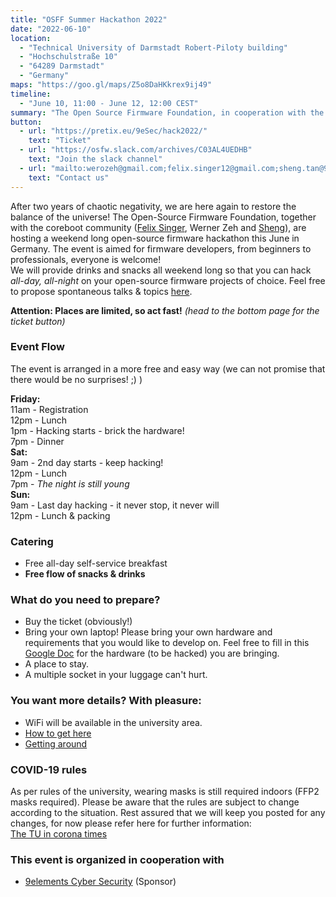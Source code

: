 ```yaml
---
title: "OSFF Summer Hackathon 2022"
date: "2022-06-10"
location:
  - "Technical University of Darmstadt Robert-Piloty building"
  - "Hochschulstraße 10"
  - "64289 Darmstadt"
  - "Germany"
maps: "https://goo.gl/maps/Z5o8DaHKkrex9ij49"
timeline:
  - "June 10, 11:00 - June 12, 12:00 CEST"
summary: "The Open Source Firmware Foundation, in cooperation with the coreboot community will organize a three day hackathon. Everyone from the Open-Source Firmware Community is welcome to join!"
button:
  - url: "https://pretix.eu/9eSec/hack2022/"
    text: "Ticket"
  - url: "https://osfw.slack.com/archives/C03AL4UEDHB"
    text: "Join the slack channel"
  - url: "mailto:werozeh@gmail.com;felix.singer12@gmail.com;sheng.tan@9elements.com"
    text: "Contact us"
---
```


After two years of chaotic negativity, we are here again to restore the balance of the universe! The Open-Source Firmware Foundation, together with the coreboot community ([Felix Singer](https://twitter.com/felixsinger1), Werner Zeh and [Sheng](https://www.linkedin.com/in/tanleansheng)), are hosting a weekend long open-source firmware hackathon this June in Germany. The event is aimed for firmware developers, from beginners to professionals, everyone is welcome!  
We will provide drinks and snacks all weekend long so that you can hack *all-day, all-night* on your open-source firmware projects of choice. Feel free to propose spontaneous talks & topics [here](https://docs.google.com/document/d/1OKyvLMJjxxX3u7QNeIeluQxVRB1IkWqCp8-fFEpK1D0/edit?usp=sharing).


**Attention: Places are limited, so act fast!** *(head to the bottom page for the ticket button)*  


### Event Flow

The event is arranged in a more free and easy way (we can not promise that there would be no surprises! ;) )

**Friday:**  
11am - Registration  
12pm - Lunch  
1pm  - Hacking starts - brick the hardware!  
7pm  - Dinner  
**Sat:**  
9am  - 2nd day starts - keep hacking!  
12pm - Lunch  
7pm  - *The night is still young*  
**Sun:**  
9am  - Last day hacking - it never stop, it never will  
12pm - Lunch & packing

### Catering

- Free all-day self-service breakfast
- **Free flow of snacks & drinks**

### What do you need to prepare?

- Buy the ticket (obviously!)
- Bring your own laptop! Please bring your own hardware and requirements that you would like to develop on. Feel free to fill in this [Google Doc](https://docs.google.com/document/d/1OKyvLMJjxxX3u7QNeIeluQxVRB1IkWqCp8-fFEpK1D0/edit?usp=sharing) for the hardware (to be hacked) you are bringing.
- A place to stay.
- A multiple socket in your luggage can't hurt.

### You want more details? With pleasure:

- WiFi will be available in the university area.
- [How to get here](https://www.informatik.tu-darmstadt.de/fb20/kontakt_und_anreise/index.en.jsp)
- [Getting around](https://www.fachschaft.informatik.tu-darmstadt.de/en/newcomers/ophase/getting-around/)

### COVID-19 rules

As per rules of the university, wearing masks is still required indoors (FFP2 masks required). Please be aware that the rules are subject to change according to the situation. Rest assured that we will keep you posted for any changes, for now please refer here for further information:  
[The TU in corona times](https://www.tu-darmstadt.de/universitaet/aktuelles_meldungen/corona_vorsorge/index.en.jsp)

### This event is organized in cooperation with

- [9elements Cyber Security](https://9esec.io) (Sponsor)
